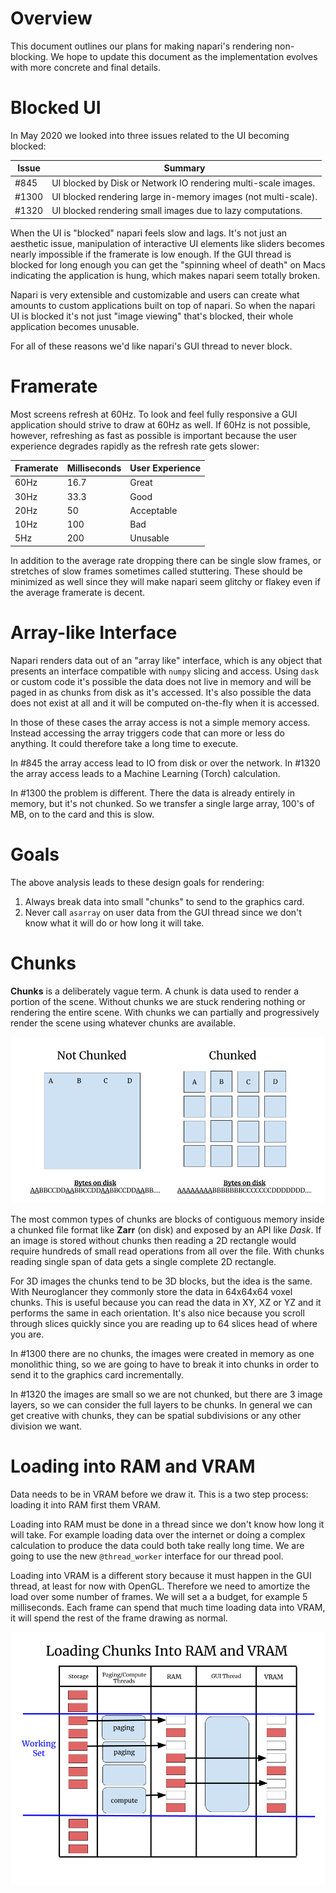 # Overview

This document outlines our plans for making napari's rendering non-blocking. We hope to update this document as the implementation evolves with more concrete and final details.

# Blocked UI

In May 2020 we looked into three issues related to the UI becoming blocked:

| Issue | Summary                                                        |
| ----- | -------------------------------------------------------------- |
| #845  | UI blocked by Disk or Network IO rendering multi-scale images. |
| #1300 | UI blocked rendering large in-memory images (not multi-scale). |
| #1320 | UI blocked rendering small images due to lazy computations.    |

When the UI is "blocked" napari feels slow and lags. It's not just an aesthetic
issue, manipulation of interactive UI elements like sliders becomes nearly
impossible if the framerate is low enough. If the GUI thread is blocked for long
enough you can get the "spinning wheel of death" on Macs indicating the
application is hung, which makes napari seem totally broken.

Napari is very extensible and customizable and users can create what amounts to
custom applications built on top of napari. So when the napari UI is blocked
it's not just "image viewing" that's blocked, their whole application becomes
unusable.

 For all of these reasons we'd like napari's GUI thread to never block.

# Framerate

Most screens refresh at 60Hz. To look and feel fully responsive a GUI
application should strive to draw at 60Hz as well. If 60Hz is not possible,
however, refreshing as fast as possible is important because the user experience
degrades rapidly as the refresh rate gets slower:

| Framerate | Milliseconds | User Experience |
| --------- | ------------ | --------------- |
| 60Hz      | 16.7         | Great           |
| 30Hz      | 33.3         | Good            |
| 20Hz      | 50           | Acceptable      |
| 10Hz      | 100          | Bad             |
| 5Hz       | 200          | Unusable        |

In addition to the average rate dropping there can be single slow frames, or
stretches of slow frames sometimes called stuttering. These should be minimized
as well since they will make napari seem glitchy or flakey even if the average framerate is decent.

# Array-like Interface

Napari renders data out of an "array like" interface, which is any object that
presents an interface compatible with `numpy` slicing and access. Using
`dask` or custom code it's possible the data does not live in memory and will be
paged in as chunks from disk as it's accessed. It's also possible the data does
not exist at all and it will be computed on-the-fly when it is accessed.

In those of these cases the array access is not a simple memory access. Instead
accessing the array triggers code that can more or less do anything. It could therefore take a long time to execute.

In #845 the array access lead to IO from disk or over the network. In #1320 the
array access leads to a Machine Learning (Torch) calculation.

In #1300 the problem is different. There the data is already entirely in memory,
but it's not chunked. So we transfer a single large array, 100's of MB, on to
the card and this is slow.

# Goals

The above analysis leads to these design goals for rendering:

1. Always break data into small "chunks" to send to the graphics card.
2. Never call `asarray` on user data from the GUI thread since we don't know
   what it will do or how long it will take.

# Chunks

**Chunks** is a deliberately vague term. A chunk is data used to render a
portion of the scene. Without chunks we are stuck rendering nothing or rendering
the entire scene. With chunks we can partially and progressively render the
scene using whatever chunks are available.

![render-frame](images/chunked-format.png)

The most common types of chunks are blocks of contiguous memory inside a chunked
file format like **Zarr** (on disk) and exposed by an API like *Dask*. If an
image is stored without chunks then reading a 2D rectangle would require
hundreds of small read operations from all over the file. With chunks reading
single span of data gets a single complete 2D rectangle.

For 3D images the chunks tend to be 3D blocks, but the idea is the same. With
Neuroglancer they commonly store the data in 64x64x64 voxel chunks. This is
useful because you can read the data in XY, XZ or YZ and it performs the same in
each orientation. It's also nice because you scroll through slices quickly since
you are reading up to 64 slices head of where you are.

In #1300 there are no chunks, the images were created in memory as one
monolithic thing, so we are going to have to break it into chunks in order to
send it to the graphics card incrementally. 

In #1320 the images are small so we are not chunked, but there are 3 image
layers, so we can consider the full layers to be chunks. In general we can get
creative with chunks, they can be spatial subdivisions or any other division we
want.

# Loading into RAM and VRAM

Data needs to be in VRAM before we draw it. This is a two step process: loading
it into RAM first them VRAM.

Loading into RAM must be done in a thread since we don't know how long it will
take. For example loading data over the internet or doing a complex calculation
to produce the data could both take really long time. We are going to use the
new `@thread_worker` interface for our thread pool.

Loading into VRAM is a different story because it must happen in the GUI thread, at least for now with OpenGL. Therefore we need to amortize the load over some number of frames. We will set a a budget, for example 5 milliseconds. Each frame can spend that much time loading data into VRAM, it will spend the rest of the frame drawing as normal.

![render-frame](images/paging-chunks.png)


